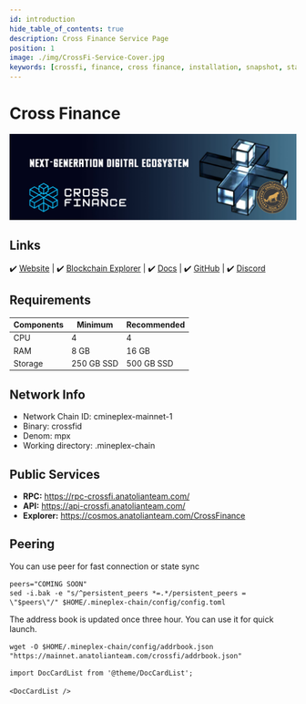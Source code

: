 ```yaml
---
id: introduction
hide_table_of_contents: true
description: Cross Finance Service Page
position: 1
image: ./img/CrossFi-Service-Cover.jpg
keywords: [crossfi, finance, cross finance, installation, snapshot, statesync, update]
---
```

# Cross Finance 

![Chain4Energy](./img/CrossFi-Service.jpg)

## Links
 ✔️ [Website](https://crossfi.org/) |
 ✔️ [Blockchain Explorer](https://xfiscan.com/) |
 ✔️ [Docs](https://docs.crossfi.org) |
 ✔️ [GitHub](https://github.com/crossfichain) |
 ✔️ [Discord](https://discord.gg/crossfi)

## Requirements

| Components | Minimum | **Recommended** |
| ------------ | ------------ | ------------ |
| CPU |	4 | 4 |
| RAM	| 8 GB | 16 GB |
| Storage	| 250 GB SSD | 500 GB SSD |

## Network Info 
* Network Chain ID: cmineplex-mainnet-1
* Binary: crossfid
* Denom: mpx
* Working directory: .mineplex-chain

## Public Services
* **RPC:** https://rpc-crossfi.anatolianteam.com/ 
* **API:** https://api-crossfi.anatolianteam.com/
* **Explorer:** https://cosmos.anatolianteam.com/CrossFinance

## Peering
You can use peer for fast connection or state sync 
```shell
peers="COMING SOON"
sed -i.bak -e "s/^persistent_peers *=.*/persistent_peers = \"$peers\"/" $HOME/.mineplex-chain/config/config.toml
```
The address book is updated once three hour. You can use it for quick launch.
```shell
wget -O $HOME/.mineplex-chain/config/addrbook.json "https://mainnet.anatolianteam.com/crossfi/addrbook.json"
```

```mdx-code-block
import DocCardList from '@theme/DocCardList';

<DocCardList />
```
